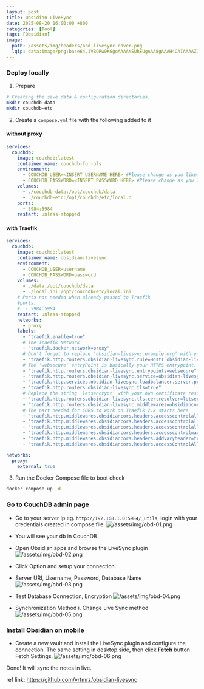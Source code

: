 ```yaml
---
layout: post
title: Obsidian LiveSync
date: 2025-08-20 16:00:00 +800
categories: [Tool]
tags: [Obsidian]
image:
  path: /assets/img/headers/obd-livesync-cover.png
  lqip: data:image/png;base64,iVBORw0KGgoAAAANSUhEUgAAA8gAAAH4CAIAAAAZ1VPRAALJIklEQVR4Aeyah5IbuxVE0aQ3h/eUv8L//1MOm/NumxaKp9TVZInO4e1d1QgDXNyMHgyG+vj59+Od
---
```


### Deploy locally

1. Prepare

```bash
# Creating the save data & configuration directories.
mkdir couchdb-data
mkdir couchdb-etc
```

2. Create a `compose.yml` file with the following added to it

#### without proxy

```yaml
services:
  couchdb:
    image: couchdb:latest
    container_name: couchdb-for-ols
    environment:
      - COUCHDB_USER=<INSERT USERNAME HERE> #Please change as you like.
      - COUCHDB_PASSWORD=<INSERT PASSWORD HERE> #Please change as you like.
    volumes:
      - ./couchdb-data:/opt/couchdb/data
      - ./couchdb-etc:/opt/couchdb/etc/local.d
    ports:
      - 5984:5984
    restart: unless-stopped
```

#### with Traefik

```yaml
services:
  couchdb:
    image: couchdb:latest
    container_name: obsidian-livesync
    environment:
      - COUCHDB_USER=username
      - COUCHDB_PASSWORD=password
    volumes:
      - ./data:/opt/couchdb/data
      - ./local.ini:/opt/couchdb/etc/local.ini
    # Ports not needed when already passed to Traefik
    #ports:
    #  - 5984:5984
    restart: unless-stopped
    networks:
      - proxy
    labels:
      - "traefik.enable=true"
      # The Traefik Network
      - "traefik.docker.network=proxy"
      # Don't forget to replace 'obsidian-livesync.example.org' with your own domain
      - "traefik.http.routers.obsidian-livesync.rule=Host(`obsidian-livesync.example.org`)"
      # The 'websecure' entryPoint is basically your HTTPS entrypoint. Check the next code snippet if you are encountering problems only; you probably have a working traefik configuration if this is not your first container you are reverse proxying.
      - "traefik.http.routers.obsidian-livesync.entrypoints=websecure"
      - "traefik.http.routers.obsidian-livesync.service=obsidian-livesync"
      - "traefik.http.services.obsidian-livesync.loadbalancer.server.port=5984"
      - "traefik.http.routers.obsidian-livesync.tls=true"
      # Replace the string 'letsencrypt' with your own certificate resolver
      - "traefik.http.routers.obsidian-livesync.tls.certresolver=letsencrypt"
      - "traefik.http.routers.obsidian-livesync.middlewares=obsidiancors"
      # The part needed for CORS to work on Traefik 2.x starts here
      - "traefik.http.middlewares.obsidiancors.headers.accesscontrolallowmethods=GET,PUT,POST,HEAD,DELETE"
      - "traefik.http.middlewares.obsidiancors.headers.accesscontrolallowheaders=accept,authorization,content-type,origin,referer"
      - "traefik.http.middlewares.obsidiancors.headers.accesscontrolalloworiginlist=app://obsidian.md,capacitor://localhost,http://localhost"
      - "traefik.http.middlewares.obsidiancors.headers.accesscontrolmaxage=3600"
      - "traefik.http.middlewares.obsidiancors.headers.addvaryheader=true"
      - "traefik.http.middlewares.obsidiancors.headers.accessControlAllowCredentials=true"

networks:
  proxy:
    external: true
```

3. Run the Docker Compose file to boot check

```bash
docker compose up -d
```

### Go to CouchDB admin page

- Go to your server ip eg. `http://192.168.1.0:5984/_utils`, login with your credentials created in compose file.
  ![/assets/img/obd-01.png](/assets/img/obd-01.png)

- You will see your db in CouchDB
- Open Obsidian apps and browse the LiveSync plugin
  ![/assets/img/obd-02.png](/assets/img/obd-02.png)

- Click Option and setup your connection.
- Server URI, Username, Password, Database Name
  ![/assets/img/obd-03.png](/assets/img/obd-03.png)

- Test Database Connection, Encryption
  ![/assets/img/obd-04.png](/assets/img/obd-04.png)

- Synchronization Method
  i. Change Live Sync method
  ![/assets/img/obd-05.png](/assets/img/obd-05.png)

### Install Obsidian on mobile

- Create a new vault and install the LiveSync plugin and configure the connection. The same setting in desktop side, then click **Fetch** button Fetch Settings.
  ![/assets/img/obd-06.png](/assets/img/obd-06.png)

Done! It will sync the notes in live.

ref link: <https://github.com/vrtmrz/obsidian-livesync>
